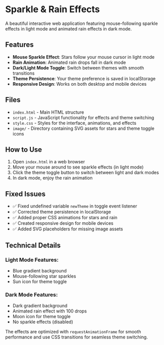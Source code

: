 # Sparkle & Rain Effects

A beautiful interactive web application featuring mouse-following sparkle effects in light mode and animated rain effects in dark mode.

## Features

- **Mouse Sparkle Effect**: Stars follow your mouse cursor in light mode
- **Rain Animation**: Animated rain drops fall in dark mode
- **Dark/Light Mode Toggle**: Switch between themes with smooth transitions
- **Theme Persistence**: Your theme preference is saved in localStorage
- **Responsive Design**: Works on both desktop and mobile devices

## Files

- `index.html` - Main HTML structure
- `script.js` - JavaScript functionality for effects and theme switching
- `style.css` - Styles for the interface, animations, and effects
- `image/` - Directory containing SVG assets for stars and theme toggle icons

## How to Use

1. Open `index.html` in a web browser
2. Move your mouse around to see sparkle effects (in light mode)
3. Click the theme toggle button to switch between light and dark modes
4. In dark mode, enjoy the rain animation

## Fixed Issues

- ✅ Fixed undefined variable `newTheme` in toggle event listener
- ✅ Corrected theme persistence in localStorage
- ✅ Added proper CSS animations for stars and rain
- ✅ Created responsive design for mobile devices
- ✅ Added SVG placeholders for missing image assets

## Technical Details

### Light Mode Features:
- Blue gradient background
- Mouse-following star sparkles
- Sun icon for theme toggle

### Dark Mode Features:
- Dark gradient background
- Animated rain effect with 100 drops
- Moon icon for theme toggle
- No sparkle effects (disabled)

The effects are optimized with `requestAnimationFrame` for smooth performance and use CSS transitions for seamless theme switching.